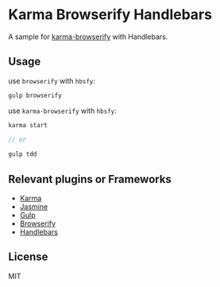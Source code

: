 # Karma Browserify Handlebars

A sample for [karma-browserify](https://github.com/nikku/karma-browserify) with Handlebars.

## Usage

use `browserify` with `hbsfy`:

```js
gulp browserify
```

use `karma-browserify` with `hbsfy`:

```js
karma start

// or
 
gulp tdd 
```

## Relevant plugins or Frameworks

- [Karma](http://karma-runner.github.io/0.12/index.html)
- [Jasmine](http://jasmine.github.io)
- [Gulp](http://gulpjs.com)
- [Browserify](http://browserify.org)
- [Handlebars](http://handlebarsjs.com)

## License

MIT